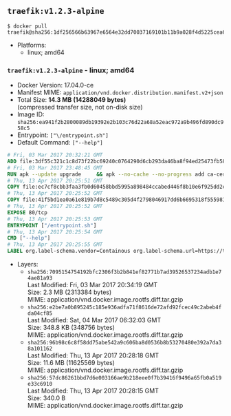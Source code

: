 ## `traefik:v1.2.3-alpine`

```console
$ docker pull traefik@sha256:1df256566b63967e6564e32dd70037169101b11b9a028f4d5225cea62f7cc777
```

-	Platforms:
	-	linux; amd64

### `traefik:v1.2.3-alpine` - linux; amd64

-	Docker Version: 17.04.0-ce
-	Manifest MIME: `application/vnd.docker.distribution.manifest.v2+json`
-	Total Size: **14.3 MB (14288049 bytes)**  
	(compressed transfer size, not on-disk size)
-	Image ID: `sha256:ea941f2b2800089db19392e2b103c76d22a68a52eac972a9b496fd890dc958c5`
-	Entrypoint: `["\/entrypoint.sh"]`
-	Default Command: `["--help"]`

```dockerfile
# Fri, 03 Mar 2017 20:32:21 GMT
ADD file:3df55c321c1c8d73f22bc69240c0764290d6cb293da46ba8f94ed25473fb5853 in / 
# Fri, 03 Mar 2017 23:48:45 GMT
RUN apk --update upgrade     && apk --no-cache --no-progress add ca-certificates     && rm -rf /var/cache/apk/*
# Thu, 13 Apr 2017 20:25:51 GMT
COPY file:ec7cf8cbb3faa3fb0d60458bbd5995a898484ccabed446f8b10e6f925dd2cead in /usr/local/bin/ 
# Thu, 13 Apr 2017 20:25:52 GMT
COPY file:41f5bd1ea0a61e819b7d8c5489c305d4f2798046917dd6b6695318f555981727 in / 
# Thu, 13 Apr 2017 20:25:52 GMT
EXPOSE 80/tcp
# Thu, 13 Apr 2017 20:25:53 GMT
ENTRYPOINT ["/entrypoint.sh"]
# Thu, 13 Apr 2017 20:25:54 GMT
CMD ["--help"]
# Thu, 13 Apr 2017 20:25:55 GMT
LABEL org.label-schema.vendor=Containous org.label-schema.url=https://traefik.io org.label-schema.name=Traefik org.label-schema.description=A modern reverse-proxy org.label-schema.version=v1.2.3 org.label-schema.docker.schema-version=1.0
```

-	Layers:
	-	`sha256:7095154754192bfc2306f3b2b841ef82771b7ad39526537234adb1e74ae81a93`  
		Last Modified: Fri, 03 Mar 2017 20:34:19 GMT  
		Size: 2.3 MB (2313384 bytes)  
		MIME: application/vnd.docker.image.rootfs.diff.tar.gzip
	-	`sha256:e2be7a0b895245c185e936adfa71f8616de72afd92fcec49c2abeb4fda04cf85`  
		Last Modified: Sat, 04 Mar 2017 06:32:03 GMT  
		Size: 348.8 KB (348756 bytes)  
		MIME: application/vnd.docker.image.rootfs.diff.tar.gzip
	-	`sha256:96b98c6c8f58dd75abe542a9c606ba8d0536b8b53270480e392a7da38a101162`  
		Last Modified: Thu, 13 Apr 2017 20:28:18 GMT  
		Size: 11.6 MB (11625569 bytes)  
		MIME: application/vnd.docker.image.rootfs.diff.tar.gzip
	-	`sha256:57dc86261bbd7d6e003166ae9b218eee0f7b39416f9496a65fb0a519e33c6910`  
		Last Modified: Thu, 13 Apr 2017 20:28:15 GMT  
		Size: 340.0 B  
		MIME: application/vnd.docker.image.rootfs.diff.tar.gzip
